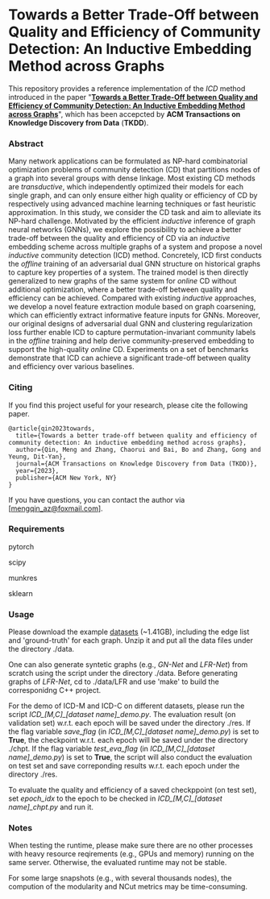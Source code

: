 # Towards a Better Trade-Off between Quality and Efficiency of Community Detection: An Inductive Embedding Method across Graphs

This repository provides a reference implementation of the *ICD* method introduced in the paper "[**Towards a Better Trade-Off between Quality and Efficiency of Community Detection: An Inductive Embedding Method across Graphs**](https://dl.acm.org/doi/abs/10.1145/3596605)", which has been accepcted by **ACM Transactions on Knowledge Discovery from Data** (**TKDD**).

### Abstract
Many network applications can be formulated as NP-hard combinatorial optimization problems of community detection (CD) that partitions nodes of a graph into several groups with dense linkage. Most existing CD methods are *transductive*, which independently optimized their models for each single graph, and can only ensure either high quality or efficiency of CD by respectively using advanced machine learning techniques or fast heuristic approximation. In this study, we consider the CD task and aim to alleviate its NP-hard challenge. Motivated by the efficient *inductive* inference of graph neural networks (GNNs), we explore the possibility to achieve a better trade-off between the quality and efficiency of CD via an *inductive* embedding scheme across multiple graphs of a system and propose a novel *inductive* community detection (ICD) method. Concretely, ICD first conducts the *offline* training of an adversarial dual GNN structure on historical graphs to capture key properties of a system. The trained model is then directly generalized to new graphs of the same system for *online* CD without additional optimization, where a better trade-off between quality and efficiency can be achieved. Compared with existing *inductive* approaches, we develop a novel feature extraction module based on graph coarsening, which can efficiently extract informative feature inputs for GNNs. Moreover, our original designs of adversarial dual GNN and clustering regularization loss further enable ICD to capture permutation-invariant community labels in the *offline* training and help derive community-preserved embedding to support the high-quality *online* CD. Experiments on a set of benchmarks demonstrate that ICD can achieve a significant trade-off between quality and efficiency over various baselines.

### Citing
If you find this project useful for your research, please cite the following paper.

```
@article{qin2023towards,
  title={Towards a better trade-off between quality and efficiency of community detection: An inductive embedding method across graphs},
  author={Qin, Meng and Zhang, Chaorui and Bai, Bo and Zhang, Gong and Yeung, Dit-Yan},
  journal={ACM Transactions on Knowledge Discovery from Data (TKDD)},
  year={2023},
  publisher={ACM New York, NY}
}
```

If you have questions, you can contact the author via [mengqin_az@foxmail.com].

### Requirements
pytorch

scipy

munkres

sklearn

### Usage

Please download the example [datasets](https://hkustconnect-my.sharepoint.com/:u:/g/personal/mqinae_connect_ust_hk/ETxx52cWPVtGqokbKMd97RcB6fii0IxdD554U0liAaqYTg?e=XFR42L) (~1.41GB), including the edge list and 'ground-truth' for each graph. Unzip it and put all the data files under the directory ./data.

One can also generate syntetic graphs (e.g., *GN-Net* and *LFR-Net*) from scratch using the script under the directory ./data. Before generating graphs of *LFR-Net*, cd to ./data/LFR and use 'make' to build the corresponidng C++ project.

For the demo of ICD-M and ICD-C on different datasets, please run the script *ICD_[M,C]_[dataset name]_demo.py*. The evaluation result (on validation set) w.r.t. each epoch will be saved under the directory ./res. If the flag variable *save_flag* (in *ICD_[M,C]_[dataset name]_demo.py*) is set to **True**, the checkpoint w.r.t. each epoch will be saved under the directory ./chpt. If the flag variable *test_eva_flag* (in *ICD_[M,C]_[dataset name]_demo.py*) is set to **True**, the script will also conduct the evaluation on test set and save correponding results w.r.t. each epoch under the directory ./res.

To evaluate the quality and efficiency of a saved checkppoint (on test set), set *epoch_idx* to the epoch to be checked in *ICD_[M,C]_[dataset name]_chpt.py* and run it.

### Notes
When testing the runtime, please make sure there are no other processes with heavy resource reqirements (e.g., GPUs and memory) running on the same server. Otherwise, the evaluated runtime may not be stable.

For some large snapshots (e.g., with several thousands nodes), the compution of the modularity and NCut metrics may be time-consuming.


